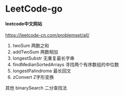 # LeetCode-go

#### leetcode中文网站
https://leetcode-cn.com/problemset/all/

1. twoSum 两数之和
2. addTwoSum 两数相加
3. longestSubstr 无重复最长字串
4. findMedianSortedArrays 寻找两个有序数组的中位数
5. longestPalindrome 最长回文
6. zConvert Z字形变换

其他 binarySearch 二分查找法
